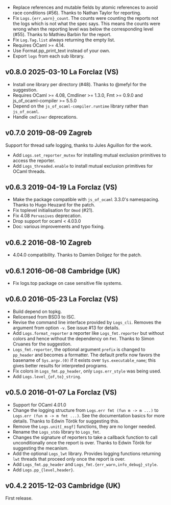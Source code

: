 

* Replace references and mutable fields by atomic references to avoid
  race conditions (#56). Thanks to Nathan Taylor for reporting.
* Fix `Logs.{err,warn}_count`. The counts were counting the reports
  not the logs which is not what the spec says. This means the counts
  were wrong when the reporting level was below the corresponding
  level (#55). Thanks to Mathieu Barbin for the report.
* Fix `Log.Tag.list` always returning the empty list.
* Requires OCaml >= 4.14.
* Use Format.pp_print_text instead of your own.
* Export `logs` from each sub library.

v0.8.0 2025-03-10 La Forclaz (VS)
---------------------------------

* Install one library per directory (#48). Thanks to @mefyl
  for the suggestion.
* Requires OCaml >= 4.08, Cmdliner >= 1.3.0, Fmt >= 0.9.0
  and js_of_ocaml-compiler >= 5.5.0
* Depend on the `js_of_ocaml-compiler.runtime` library rather than 
  `js_of_ocaml`.
* Handle `cmdliner` deprecations.

v0.7.0 2019-08-09 Zagreb
------------------------

Support for thread safe logging, thanks to Jules Aguillon for the
work.

* Add `Logs.set_reporter_mutex` for installing mutual exclusion
  primitives to access the reporter.
* Add `Logs_threaded.enable` to install mutual exclusion
  primitives for OCaml threads.

v0.6.3 2019-04-19 La Forclaz (VS)
---------------------------------

* Make the package compatible with `js_of_ocaml` 3.3.0's
  namespacing. Thanks to Hugo Heuzard for the patch.
* Fix toplevel initialisation for `Omod` (#21).
* Fix 4.08 `Pervasives` deprecation.
* Drop support for ocaml < 4.03.0
* Doc: various improvements and typo fixing.

v0.6.2 2016-08-10 Zagreb
------------------------

* 4.04.0 compatibility. Thanks to Damien Doligez for the patch.


v0.6.1 2016-06-08 Cambridge (UK)
--------------------------------

* Fix logs.top package on case sensitive file systems.

v0.6.0 2016-05-23 La Forclaz (VS)
---------------------------------

* Build depend on topkg.
* Relicensed from BSD3 to ISC.
* Revise the command line interface provided by `Logs_cli`. Removes
  the argument from option `-v`. See issue #13 for details.
* Add `Logs.format_reporter` a reporter like `Logs_fmt.reporter`
  but without colors and hence without the dependency on `Fmt`.
  Thanks to Simon Cruanes for the suggestion.
* `Logs_fmt.reporter`, the optional argument `prefix` is changed to
  `pp_header` and becomes a formatter. The default prefix now favors
  the basename of `Sys.argv.(0)` if it exists over
  `Sys.executable_name`; this gives better results for interpreted
  programs.
* Fix colors in `Logs_fmt.pp_header`, only `Logs.err_style` was
  being used.
* Add `Logs.level_{of,to}_string`.


v0.5.0 2016-01-07 La Forclaz (VS)
---------------------------------

* Support for OCaml 4.01.0
* Change the logging structure from `Logs.err fmt (fun m -> m ...)`
  to `Logs.err (fun m -> m fmt ...)`. See the documentation basics
  for more details. Thanks to Edwin Török for suggesting this.
* Remove the `Logs.unit[_msgf]` functions, they are no longer needed.
* Rename the `Logs_stdo` library to `Logs_fmt`.
* Changes the signature of reporters to take a callback function to
  call unconditionally once the report is over. Thanks to Edwin Török
  for suggesting the mecanism.
* Add the optional `Logs_lwt` library. Provides logging functions
  returning `lwt` threads that proceed only once the report is over.
* Add `Logs_fmt.pp_header` and `Logs_fmt.{err_warn,info_debug}_style`.
* Add `Logs.pp_{level,header}`.


v0.4.2 2015-12-03 Cambridge (UK)
--------------------------------

First release.
